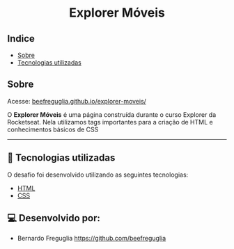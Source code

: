 <h1 align= 'center'>
Explorer Móveis
</h1>


## Indice

- [Sobre](#-sobre)
- [Tecnologias utilizadas](#-tecnologias-utilizadas)

## Sobre

Acesse: [beefreguglia.github.io/explorer-moveis/](https://beefreguglia.github.io/explorer-moveis/)

O **Explorer Móveis** é uma página construída durante o curso Explorer da Rocketseat. Nela utilizamos tags importantes para a criação de HTML e conhecimentos básicos de CSS

---

## 🚀 Tecnologias utilizadas

O desafio foi desenvolvido utilizando as seguintes tecnologias:

- [HTML]()
- [CSS]()

## 💻 Desenvolvido por: 

- Bernardo Freguglia https://github.com/beefreguglia
                  


